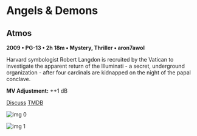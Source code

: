 # Angels & Demons

## Atmos

**2009 • PG-13 • 2h 18m • Mystery, Thriller • aron7awol**

Harvard symbologist Robert Langdon is recruited by the Vatican to investigate the apparent return of the Illuminati - a secret, underground organization - after four cardinals are kidnapped on the night of the papal conclave.

**MV Adjustment:** ++1 dB

[Discuss](https://www.avsforum.com/threads/bass-eq-for-filtered-movies.2995212/post-58221034)  [TMDB](13448)

![img 0](https://i.imgur.com/gIRPytw.jpg)

![img 1](https://i.imgur.com/9So2lSg.png)


